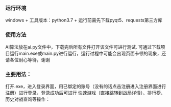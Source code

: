 ### 运行环境
windows + 工具版本：python3.7 + 运行前需先下载pyqt5、requests第三方库


### 使用方法
AI算法放在ai.py文件中，下载完后所有文件打开该文件可进行测试.
可通过下载项目运行main.exe或main.py进行运行，运行过程中可能会出现页面卡顿的现象，还请各位耐心等待，谢谢

### 主要用法：
打开.exe，进入登录界面，用已绑定的账号（没有的话点击注册进入注册界面进行注册）进行登录，登录成功后可进行
快速游戏（直接跳转到战局详情）、排行榜、历史对战查询等操作：
